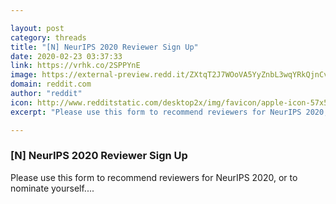 ```yaml
---

layout: post
category: threads
title: "[N] NeurIPS 2020 Reviewer Sign Up"
date: 2020-02-23 03:37:33
link: https://vrhk.co/2SPPYnE
image: https://external-preview.redd.it/ZXtqT2J7WOoVA5YyZnbL3wqYRkQjnCvIH_g6VSheuag.jpg?width=1200&height=628.272251309&auto=webp&s=ea956bc2ce71603a24cbdca5266dab2c1ff45d61
domain: reddit.com
author: "reddit"
icon: http://www.redditstatic.com/desktop2x/img/favicon/apple-icon-57x57.png
excerpt: "Please use this form to recommend reviewers for NeurIPS 2020, or to nominate yourself...."

---
```


### [N] NeurIPS 2020 Reviewer Sign Up

Please use this form to recommend reviewers for NeurIPS 2020, or to nominate yourself....